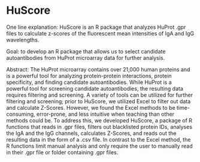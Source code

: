 # HuScore
One line explanation: HuScore is an R package that analyzes HuProt .gpr files to calculate z-scores of the fluorescent mean intensities of IgA and IgG wavelengths. 

Goal: to develop an R package that allows us to select candidate autoantibodies from HuProt microarray data for further analysis. 

Abstract: The HuProt microarray contains over 21,000 human proteins and is a powerful tool for analyzing protein-protein interactions, protein specificity, and finding candidate autoantibodies. While HuProt is a powerful tool for screening candidate autoantibodies, the resulting data requires filtering and screening. A variety of tools can be utilized for further filtering and screening; prior to HuScore, we utilized Excel to filter out data and calculate Z-Scores. However, we found the Excel methods to be time-consuming, error-prone, and less intuitive when teaching than other methods could be. To address this, we developed HuScore, a package of R functions that reads in .gpr files, filters out blacklisted protein IDs, analyses the IgA and the IgG channels, calculates Z-Scores, and reads out the resulting data in the form of a .csv file. In contrast to the Excel method, the R functions limit manual analysis and only require the user to manually read in their .gpr file or folder containing .gpr files. 
